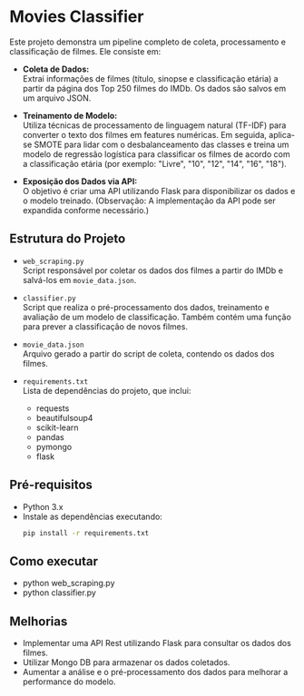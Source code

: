 # Movies Classifier

Este projeto demonstra um pipeline completo de coleta, processamento e classificação de filmes. Ele consiste em:

- **Coleta de Dados:**  
  Extrai informações de filmes (título, sinopse e classificação etária) a partir da página dos Top 250 filmes do IMDb. Os dados são salvos em um arquivo JSON.

- **Treinamento de Modelo:**  
  Utiliza técnicas de processamento de linguagem natural (TF-IDF) para converter o texto dos filmes em features numéricas. Em seguida, aplica-se SMOTE para lidar com o desbalanceamento das classes e treina um modelo de regressão logística para classificar os filmes de acordo com a classificação etária (por exemplo: "Livre", "10", "12", "14", "16", "18").

- **Exposição dos Dados via API:**  
  O objetivo é criar uma API utilizando Flask para disponibilizar os dados e o modelo treinado. (Observação: A implementação da API pode ser expandida conforme necessário.)

## Estrutura do Projeto

- `web_scraping.py`  
  Script responsável por coletar os dados dos filmes a partir do IMDb e salvá-los em `movie_data.json`.

- `classifier.py`  
  Script que realiza o pré-processamento dos dados, treinamento e avaliação de um modelo de classificação. Também contém uma função para prever a classificação de novos filmes.

- `movie_data.json`  
  Arquivo gerado a partir do script de coleta, contendo os dados dos filmes.

- `requirements.txt`  
  Lista de dependências do projeto, que inclui:
  - requests
  - beautifulsoup4
  - scikit-learn
  - pandas
  - pymongo
  - flask

## Pré-requisitos

- Python 3.x
- Instale as dependências executando:
  ```bash
  pip install -r requirements.txt

## Como executar

- python web_scraping.py
- python classifier.py

## Melhorias

- Implementar uma API Rest utilizando Flask para consultar os dados dos filmes.
- Utilizar Mongo DB para armazenar os dados coletados.
- Aumentar a análise e o pré-processamento dos dados para melhorar a performance do modelo. 